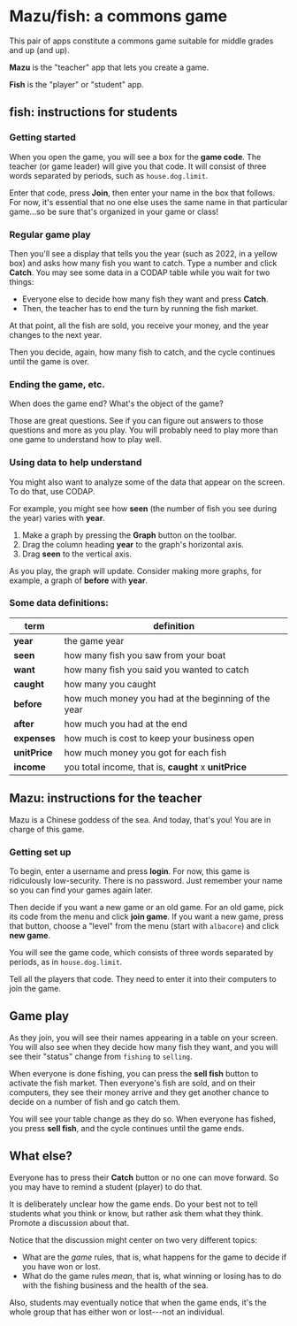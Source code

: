 # Mazu/fish: a commons game

This pair of apps constitute a commons game suitable for middle grades and up (and up). 

**Mazu** is the "teacher" app that lets you create a game.

**Fish** is the "player" or "student" app.

## fish: instructions for students

### Getting started 

When you open the game, you will see a box for the **game code**. 
The teacher (or game leader) will give you that code. 
It will consist of three words separated by periods, such as `house.dog.limit`.

Enter that code, press **Join**, then enter your name in the box that follows. 
For now, it's essential that no one else uses the same name in that particular game...so be sure that's organized in your game or class!

### Regular game play
Then you'll see a display that tells you the year (such as 2022, in a yellow box) and asks how many fish you want to catch.
Type a number and click **Catch**. 
You may see some data in a CODAP table while you wait for two things:
* Everyone else to decide how many fish they want and press **Catch**.
* Then, the teacher has to end the turn by running the fish market.

At that point, all the fish are sold, you receive your money, and the year changes to the next year.

Then you decide, again, how many fish to catch, and the cycle continues until the game is over.

### Ending the game, etc.
When does the game end? 
What's the object of the game?

Those are great questions. 
See if you can figure out answers to those questions and more as you play.
You will probably need to play more than one game to understand how to play well.

### Using data to help understand
You might also want to analyze some of the data that appear on the screen.
To do that, use CODAP.

For example, you might see how **seen** (the number of fish you see during the year) varies with **year**.
1. Make a graph by pressing the **Graph** button on the toolbar.
2. Drag the column heading **year** to the graph's horizontal axis.
3. Drag **seen** to the vertical axis.

As you play, the graph will update. 
Consider making more graphs, for example, a graph of **before** with **year**.

### Some data definitions:

| term | definition |
| ---- | ---------- |
| **year** | the game year |
|**seen** | how many fish you saw from your boat |
|**want** | how many fish you said you wanted to catch |
|**caught** | how many you caught |
|**before** | how much money you had at the beginning of the year |
|**after** | how much you had at the end |
|**expenses**| how much is cost to keep your business open |
|**unitPrice**|how much money you got for each fish |
|**income**|you total income, that is, **caught** x **unitPrice** |

## Mazu: instructions for the teacher

Mazu is a Chinese goddess of the sea. And today, that's you! 
You are in charge of this game.

### Getting set up

To begin, enter a username and press **login**. 
For now, this game is ridiculously low-security. 
There is no password.
Just remember your name so you can find your games again later.

Then decide if you want a new game or an old game. 
For an old game, pick its code from the menu and click **join game**.
If you want a new game, press that button, choose a "level" from the menu (start with `albacore`) and click **new game**.

You will see the game code, which consists of three words separated by periods, as in `house.dog.limit`.

Tell all the players that code. 
They need to enter it into their computers to join the game.

## Game play
As they join, you will see their names appearing in a table on your screen. 
You will also see when they decide how many fish they want, 
and you will see their "status" change from `fishing` to `selling`.

When everyone is done fishing, you can press the **sell fish** button to activate the fish market.
Then everyone's fish are sold, 
and on their computers, they see their money arrive and they get another chance to decide on a number of fish and go catch them.

You will see your table change as they do so.
When everyone has fished, you press **sell fish**, and the cycle continues until the game ends. 

## What else?
Everyone has to press their **Catch** button or no one can move forward. 
So you may have to remind a student (player) to do that.

It is deliberately unclear how the game ends. 
Do your best not to tell students what you think or know, 
but rather ask them what they think.
Promote a discussion about that.

Notice that the discussion might center on two very different topics:
* What are the *game* rules, that is, what happens for the game to decide if you have won or lost.
* What do the game rules *mean*, that is, what winning or losing has to do with the fishing business and the health of the sea.

Also, students may eventually notice that when the game ends, 
it's the whole group that has either won or lost---not an individual. 
